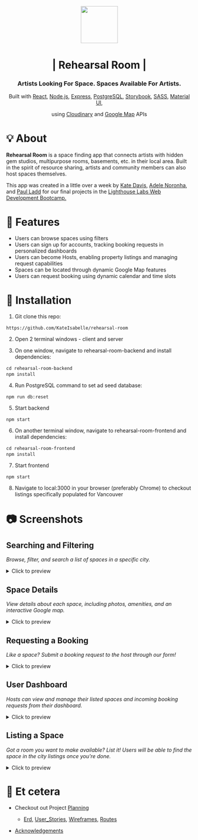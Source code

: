 <!-- TITLE -->
<div align="center">
<img src="rehearsal-room-frontend/src/components/Header/plans.svg" height="100" width="100">
<h1>| Rehearsal Room |</h1>
<h3>Artists Looking For Space. Spaces Available For Artists.</h3>

<p>Built with <a href="https://reactjs.org/">React</a>, <a href="https://nodejs.org/en/">Node.js</a>, <a href="https://expressjs.com/">Express</a>, <a href="https://www.postgresql.org/">PostgreSQL</a>, <a href="https://storybook.js.org/">Storybook</a>, <a href="https://sass-lang.com/">SASS</a>, <a href="https://material-ui.com/">Material UI</a>, </p>
<p>using <a href="https://cloudinary.com/">Cloudinary</a> and <a href="https://developers.google.com/maps">Google Map</a> APIs</p>

</div>


# 💡 About

<b>Rehearsal Room</b> is a space finding app that connects artists with hidden gem studios, multipurpose rooms, basements, etc. in their local area. Built in the spirit of resource sharing, artists and community members can also host spaces themselves.

This app was created in a little over a week by <a href="https://github.com/KateIsabelle">Kate Davis</a>, <a href="https://github.com/MrinalN">Adele Noronha</a>, and <a href="https://github.com/itspladd">Paul Ladd</a> for our final projects in the <a href="https://www.lighthouselabs.ca/en/web-development-bootcamp">Lighthouse Labs Web Development Bootcamp.</a>

# 🌟 Features
- Users can browse spaces using filters
- Users can sign up for accounts, tracking booking requests in personalized dashboards
- Users can become Hosts, enabling property listings and managing request capabilities
- Spaces can be located through dynamic Google Map features
- Users can request booking using dynamic calendar and time slots

# 🧰 Installation
1. Git clone this repo:
  ```
  https://github.com/KateIsabelle/rehearsal-room
  ```

2. Open 2 terminal windows - client and server

3. On one window, navigate to rehearsal-room-backend and install dependencies:
  ```
  cd rehearsal-room-backend
  npm install
  ```
4. Run PostgreSQL command to set ad seed database:
  ```
  npm run db:reset
  ```
5. Start backend
  ```
  npm start
  ```
6. On another terminal window, navigate to rehearsal-room-frontend and install dependencies:
  ```
  cd rehearsal-room-frontend
  npm install
  ```
7. Start frontend
  ```
  npm start
  ```
8. Navigate to local:3000 in your browser (preferably Chrome) to checkout listings specifically populated for Vancouver


# 📷  Screenshots

## Searching and Filtering
*Browse, filter, and search a list of spaces in a specific city.*
<details><summary>Click to preview</summary>

![](https://github.com/KateIsabelle/rehearsal-room/blob/master/docs/search_browse.gif)

</details>

## Space Details
*View details about each space, including photos, amenities, and an interactive Google map.*
<details><summary>Click to preview</summary>

![](https://github.com/KateIsabelle/rehearsal-room/blob/master/docs/space_tour.gif)

</details>

## Requesting a Booking
*Like a space? Submit a booking request to the host through our form!*
<details><summary>Click to preview</summary>

![](https://github.com/KateIsabelle/rehearsal-room/blob/master/docs/booking_req.gif)

</details>

## User Dashboard
*Hosts can view and manage their listed spaces and incoming booking requests from their dashboard.*
<details><summary>Click to preview</summary>

![](https://github.com/KateIsabelle/rehearsal-room/blob/master/docs/host_bookings_management.gif)

</details>

## Listing a Space
*Got a room you want to make available? List it! Users will be able to find the space in the city listings once you're done.*
<details><summary>Click to preview</summary>

![](https://github.com/KateIsabelle/rehearsal-room/blob/master/docs/host_new_space.gif)

</details>

# 💬 Et cetera 
- Checkout out Project [Planning](/planning)
  * [Erd](/planning/erd.md), [User_Stories](/planning/user_stories.md), [Wireframes](/planning/wireframe.md), [Routes](/planning/routes.md)

- [Acknowledgements](/planning/acknowledgements.md)
    
